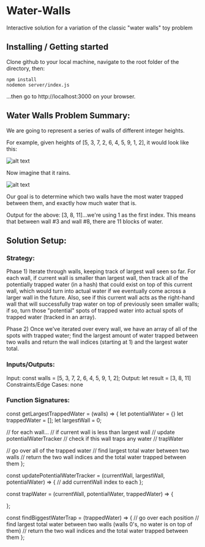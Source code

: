 # Water-Walls
Interactive solution for a variation of the classic "water walls" toy problem

## Installing / Getting started

Clone github to your local machine, navigate to the root folder of the directory, then:

```shell
npm install
nodemon server/index.js
```

...then go to http://localhost:3000 on your browser.

## Water Walls Problem Summary: 

We are going to represent a series of walls of different integer heights.

For example, given heights of [5, 3, 7, 2, 6, 4, 5, 9, 1, 2], it would look like this:

![alt text](https://i.imgur.com/xtN9vVV.png/resize=width:200,height:200)

Now imagine that it rains.

![alt text](https://i.imgur.com/jJkBtUY.png/resize=width:200,height:200)

Our goal is to determine which two walls have the most water trapped between them, and exactly how much water that is.

Output for the above: [3, 8, 11]...we're using 1 as the first index. This means that between wall #3 and wall #8, there are 11 blocks of water.

## Solution Setup:

### Strategy: 

Phase 1) Iterate through walls, keeping track of largest wall seen so far. For each wall, if current wall is smaller than largest wall, then track all of the potentially trapped water (in a hash) that could exist on top of this current wall, which would turn into actual water if we eventually come across a larger wall in the future. Also, see if this current wall acts as the right-hand wall that will successfully trap water on top of previously seen smaller walls; if so, turn those "potential" spots of trapped water into actual spots of trapped water (tracked in an array). 

Phase 2) Once we've iterated over every wall, we have an array of all of the spots with trapped water; find the largest amount of water trapped between two walls and return the wall indices (starting at 1) and the largest water total.

### Inputs/Outputs:

Input: const walls = [5, 3, 7, 2, 6, 4, 5, 9, 1, 2];
Output: let result = [3, 8, 11]
Constraints/Edge Cases: none

### Function Signatures:

const getLargestTrappedWater = (walls) => {
  let potentialWater = {}
  let trappedWater = [];
  let largestWall = 0;

  // for each wall...
    // if current wall is less than largest wall
      // update potentialWaterTracker
    // check if this wall traps any water
      // trapWater

  
  // go over all of the trapped water
    // find largest total water between two walls
    // return the two wall indices and the total water trapped between them
};

const updatePotentialWaterTracker = (currentWall, largestWall, potentialWater) => {
  // add currentWall index to each 
};

const trapWater = (currentWall, potentialWater, trappedWater) => {
  
};

const findBiggestWaterTrap = (trappedWater) => {
  // go over each position
    // find largest total water between two walls (walls 0's, no water is on top of them)
  // return the two wall indices and the total water trapped between them
};
